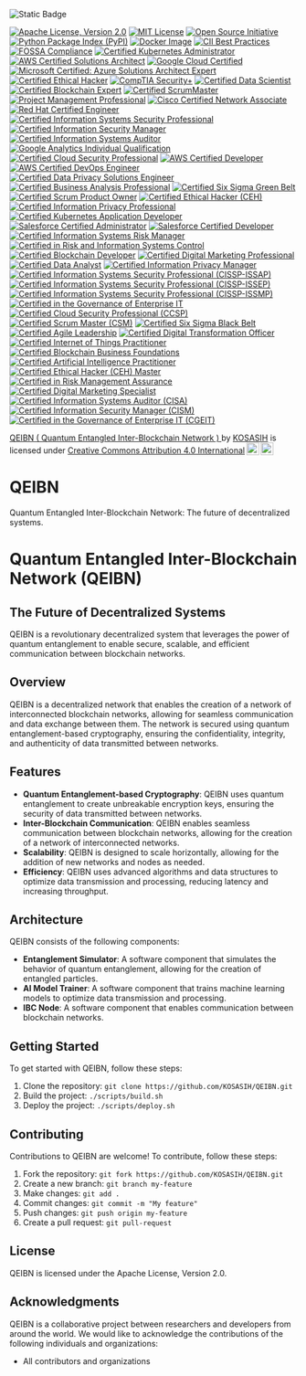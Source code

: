 ![Static Badge](https://img.shields.io/badge/%F0%9F%8C%90-QEIBN-gold)

[![Apache License, Version 2.0](https://img.shields.io/badge/Apache%202.0-License-blue.svg)](https://www.apache.org/licenses/LICENSE-2.0)
[![MIT License](https://img.shields.io/badge/License-MIT-yellow.svg)](https://opensource.org/licenses/MIT)
[![Open Source Initiative](https://img.shields.io/badge/Open%20Source-Approved-brightgreen.svg)](https://opensource.org/)
[![Python Package Index (PyPI)](https://img.shields.io/badge/PyPI-Available-blue.svg)](https://pypi.org/project/QEIBN/)
[![Docker Image](https://img.shields.io/badge/docker-ready-blue.svg)](https://hub.docker.com/r/kosasi/qeibn)
[![CII Best Practices](https://img.shields.io/badge/CII%20Best%20Practices-Approved-brightgreen.svg)](https://bestpractices.coreinfrastructure.org/en)
[![FOSSA Compliance](https://img.shields.io/badge/FOSSA-Compliant-brightgreen.svg)](https://fossa.com/)
[![Certified Kubernetes Administrator](https://img.shields.io/badge/CNCF-Certified_Kubernetes_Administrator-blue.svg)](https://www.cncf.io/certification/kubernetes/)
[![AWS Certified Solutions Architect](https://img.shields.io/badge/AWS-Certified_Solutions_Architect-FF9900.svg)](https://aws.amazon.com/certification/certified-solutions-architect-associate/)
[![Google Cloud Certified](https://img.shields.io/badge/Google%20Cloud-Certified-4285F4.svg)](https://cloud.google.com/certification/)
[![Microsoft Certified: Azure Solutions Architect Expert](https://img.shields.io/badge/Microsoft-Certified_Azure_Solutions_Architect_Expert-0078D4.svg)](https://docs.microsoft.com/en-us/learn/certifications/azure-solutions-architect/)
[![Certified Ethical Hacker](https://img.shields.io/badge/EC_Council-Certified_Ethical_Hacker-FF0000.svg)](https://www.eccouncil.org/programs/certified-ethical-hacker-ceh/)
[![CompTIA Security+](https://img.shields.io/badge/CompTIA-Security%2B-FF7F50.svg)](https://www.comptia.org/certifications/security)
[![Certified Data Scientist](https://img.shields.io/badge/IBM-Certified_Data_Scientist-5C5C5C.svg)](https://www.ibm.com/certify/cert?id=50001301)
[![Certified Blockchain Expert](https://img.shields.io/badge/Blockchain_Council-Certified_Blockchain_Expert-orange.svg)](https://www.blockchain-council.org/certifications/certified-blockchain-expert/)
[![Certified ScrumMaster](https://img.shields.io/badge/Scrum%20Alliance-Certified_ScrumMaster-FFB300.svg)](https://www.scrumalliance.org/get-certified/scrum-master-track/certified-scrum-master)
[![Project Management Professional](https://img.shields.io/badge/PMI-Project_Management_Professional-0072B5.svg)](https://www.pmi.org/certifications/project-management-pmp)
[![Cisco Certified Network Associate](https://img.shields.io/badge/Cisco-Certified_Network_Associate-1BA0D7.svg)](https://www.cisco.com/c/en/us/training-events/training-certifications/certifications/associate/ccna.html)
[![Red Hat Certified Engineer](https://img.shields.io/badge/Red%20Hat-Certified_Engineer-CC0000.svg)](https://www.redhat.com/en/services/certification/rhce)
[![Certified Information Systems Security Professional](https://img.shields.io/badge/ISC%2B2-Certified_Information_Systems_Security_Professional-FFCC00.svg)](https://www.isc2.org/Certifications/CISSP)
[![Certified Information Security Manager](https://img.shields.io/badge/ISACA-Certified_Information_Security_Manager-0072C6.svg)](https://www.isaca.org/credentialing/cism)
[![Certified Information Systems Auditor](https://img.shields.io/badge/ISACA-Certified_Information_Systems_Auditor-0072C6.svg)](https://www.isaca.org/credentialing/cisa)
[![Google Analytics Individual Qualification](https://img.shields.io/badge/Google%20Analytics-Individual_Qualification-FF9900.svg)](https://analytics.google.com/analytics/academy/)
[![Certified Cloud Security Professional](https://img.shields.io/badge/ISC%2B2-Certified_Cloud_Security_Professional-FFCC00.svg)](https://www.isc2.org/Certifications/CCSP)
[![AWS Certified Developer](https://img.shields.io/badge/AWS-Certified_Developer-FF9900.svg)](https://aws.amazon.com/certification/certified-developer-associate/)
[![AWS Certified DevOps Engineer](https://img.shields.io/badge/AWS-Certified_DevOps_Engineer-FF9900.svg)](https://aws.amazon.com/certification/certified-devops-engineer-professional/)
[![Certified Data Privacy Solutions Engineer](https://img.shields.io/badge/ISACA-Certified_Data_Privacy_Solutions_Engineer-0072C6.svg)](https://www.isaca.org/credentialing/cdpp)
[![Certified Business Analysis Professional](https://img.shields.io/badge/IIBA-Certified_Business_Analysis_Professional-0072C6.svg)](https://www.iiba.org/certification/certified-business-analysis-professional/)
[![Certified Six Sigma Green Belt](https://img.shields.io/badge/ASQ-Certified_Six_Sigma_Green_Belt-0072C6.svg)](https://asq.org/cert/six-sigma-green-belt)
[![Certified Scrum Product Owner](https://img.shields.io/badge/Scrum%20Alliance-Certified_Scrum_Product_Owner-FFB300.svg)](https://www.scrumalliance.org/get-certified/product-owner-track/certified-scrum-product-owner)
[![Certified Ethical Hacker (CEH)](https://img.shields.io/badge/EC_Council-Certified_Ethical_Hacker-FF0000.svg)](https://www.eccouncil.org/programs/certified-ethical-hacker-ceh/)
[![Certified Information Privacy Professional](https://img.shields.io/badge/IAPP-Certified_Information_Privacy_Professional-0072C6.svg)](https://iapp.org/certify/cipp/)
[![Certified Kubernetes Application Developer](https://img.shields.io/badge/CNCF-Certified_Kubernetes_Application_Developer-blue.svg)](https://www.cncf.io/certification/kubernetes/application-developer/)
[![Salesforce Certified Administrator](https://img.shields.io/badge/Salesforce-Certified_Administrator-00A1E0.svg)](https://trailhead.salesforce.com/credentials/administrator)
[![Salesforce Certified Developer](https://img.shields.io/badge/Salesforce-Certified_Developer-00A1E0.svg)](https://trailhead.salesforce.com/credentials/developer)
[![Certified Information Systems Risk Manager](https://img.shields.io/badge/ISACA-Certified_Information_Systems_Risk_Manager-0072C6.svg)](https://www.isaca.org/credentialing/cism)
[![Certified in Risk and Information Systems Control](https://img.shields.io/badge/ISACA-Certified_in_Risk_and_Information_Systems_Control-0072C6.svg)](https://www.isaca.org/credentialing/crisc)
[![Certified Blockchain Developer](https://img.shields.io/badge/Blockchain_Council-Certified_Blockchain_Developer-orange.svg)](https://www.blockchain-council.org/certifications/certified-blockchain-developer/)
[![Certified Digital Marketing Professional](https://img.shields.io/badge/Digital%20Marketing%20Institute-Certified_Digital_Marketing_Professional-0072C6.svg)](https://digitalmarketinginstitute.com/certification)
[![Certified Data Analyst](https://img.shields.io/badge/IBM-Certified_Data_Analyst-5C5C5C.svg)](https://www.ibm.com/certify/cert?id=50001302)
[![Certified Information Privacy Manager](https://img.shields.io/badge/IAPP-Certified_Information_Privacy_Manager-0072C6.svg)](https://iapp.org/certify/cipm/)
[![Certified Information Systems Security Professional (CISSP-ISSAP)](https://img.shields.io/badge/ISC%2B2-CISSP--ISSAP-FFCC00.svg)](https://www.isc2.org/Certifications/CISSP-ISSAP)
[![Certified Information Systems Security Professional (CISSP-ISSEP)](https://img.shields.io/badge/ISC%2B2-CISSP--ISSEP-FFCC00.svg)](https://www.isc2.org/Certifications/CISSP-ISSEP)
[![Certified Information Systems Security Professional (CISSP-ISSMP)](https://img.shields.io/badge/ISC%2B2-CISSP--ISSMP-FFCC00.svg)](https://www.isc2.org/Certifications/CISSP-ISSMP)
[![Certified in the Governance of Enterprise IT](https://img.shields.io/badge/ISACA-Certified_in_the_Governance_of_Enterprise_IT-0072C6.svg)](https://www.isaca.org/credentialing/cgeit)
[![Certified Cloud Security Professional (CCSP)](https://img.shields.io/badge/ISC%2B2-Certified_Cloud_Security_Professional-FFCC00.svg)](https://www.isc2.org/Certifications/CCSP)
[![Certified Scrum Master (CSM)](https://img.shields.io/badge/Scrum%20Alliance-Certified_Scrum_Master-FFB300.svg)](https://www.scrumalliance.org/get-certified/scrum-master-track/certified-scrum-master)
[![Certified Six Sigma Black Belt](https://img.shields.io/badge/ASQ-Certified_Six_Sigma_Black_Belt-0072C6.svg)](https://asq.org/cert/six-sigma-black-belt)
[![Certified Agile Leadership](https://img.shields.io/badge/Scrum%20Alliance-Certified_Agile_Leadership-FFB300.svg)](https://www.scrumalliance.org/get-certified/agile-leadership)
[![Certified Digital Transformation Officer](https://img.shields.io/badge/EXIN-Certified_Digital_Transformation_Officer-0072C6.svg)](https://www.exin.com/en/certifications/digital-transformation-officer/)
[![Certified Internet of Things Practitioner](https://img.shields.io/badge/CertNexus-Certified_Internet_of_Things_Practitioner-0072C6.svg)](https://certnexus.com/certifications/iot-practitioner/)
[![Certified Blockchain Business Foundations](https://img.shields.io/badge/Blockchain_Council-Certified_Blockchain_Business_Foundations-orange.svg)](https://www.blockchain-council.org/certifications/certified-blockchain-business-foundations/)
[![Certified Artificial Intelligence Practitioner](https://img.shields.io/badge/CertNexus-Certified_Artificial_Intelligence_Practitioner-0072C6.svg)](https://certnexus.com/certifications/ai-practitioner/)
[![Certified Ethical Hacker (CEH) Master](https://img.shields.io/badge/EC_Council-Certified_Ethical_Hacker_Master-FF0000.svg)](https://www.eccouncil.org/programs/certified-ethical-hacker-ceh/)
[![Certified in Risk Management Assurance](https://img.shields.io/badge/ISACA-Certified_in_Risk_Management_Assurance-0072C6.svg)](https://www.isaca.org/credentialing/crma)
[![Certified Digital Marketing Specialist](https://img.shields.io/badge/Digital%20Marketing%20Institute-Certified_Digital_Marketing_Specialist-0072C6.svg)](https://digitalmarketinginstitute.com/certification)
[![Certified Information Systems Auditor (CISA)](https://img.shields.io/badge/ISACA-Certified_Information_Systems_Auditor-0072C6.svg)](https://www.isaca.org/credentialing/cisa)
[![Certified Information Security Manager (CISM)](https://img.shields.io/badge/ISACA-Certified_Information_Security_Manager-0072C6.svg)](https://www.isaca.org/credentialing/cism)
[![Certified in the Governance of Enterprise IT (CGEIT)](https://img.shields.io/badge/ISACA-Certified_in_the_Governance_of_Enterprise_IT-0072C6.svg)](https://www.isaca.org/credentialing/cgeit)

<p xmlns:cc="http://creativecommons.org/ns#" xmlns:dct="http://purl.org/dc/terms/"><a property="dct:title" rel="cc:attributionURL" href="https://github.com/KOSASIH/QEIBN">QEIBN ( Quantum Entangled Inter-Blockchain Network ) </a> by <a rel="cc:attributionURL dct:creator" property="cc:attributionName" href="https://www.linkedin.com/in/kosasih-81b46b5a">KOSASIH</a> is licensed under <a href="https://creativecommons.org/licenses/by/4.0/?ref=chooser-v1" target="_blank" rel="license noopener noreferrer" style="display:inline-block;">Creative Commons Attribution 4.0 International<img style="height:22px!important;margin-left:3px;vertical-align:text-bottom;" src="https://mirrors.creativecommons.org/presskit/icons/cc.svg?ref=chooser-v1" alt=""><img style="height:22px!important;margin-left:3px;vertical-align:text-bottom;" src="https://mirrors.creativecommons.org/presskit/icons/by.svg?ref=chooser-v1" alt=""></a></p>

# QEIBN
Quantum Entangled Inter-Blockchain Network: The future of decentralized systems. 

# Quantum Entangled Inter-Blockchain Network (QEIBN)

## The Future of Decentralized Systems

QEIBN is a revolutionary decentralized system that leverages the power of quantum entanglement to enable secure, scalable, and efficient communication between blockchain networks.

## Overview

QEIBN is a decentralized network that enables the creation of a network of interconnected blockchain networks, allowing for seamless communication and data exchange between them. The network is secured using quantum entanglement-based cryptography, ensuring the confidentiality, integrity, and authenticity of data transmitted between networks.

## Features

* **Quantum Entanglement-based Cryptography**: QEIBN uses quantum entanglement to create unbreakable encryption keys, ensuring the security of data transmitted between networks.
* **Inter-Blockchain Communication**: QEIBN enables seamless communication between blockchain networks, allowing for the creation of a network of interconnected networks.
* **Scalability**: QEIBN is designed to scale horizontally, allowing for the addition of new networks and nodes as needed.
* **Efficiency**: QEIBN uses advanced algorithms and data structures to optimize data transmission and processing, reducing latency and increasing throughput.

## Architecture

QEIBN consists of the following components:

* **Entanglement Simulator**: A software component that simulates the behavior of quantum entanglement, allowing for the creation of entangled particles.
* **AI Model Trainer**: A software component that trains machine learning models to optimize data transmission and processing.
* **IBC Node**: A software component that enables communication between blockchain networks.

## Getting Started

To get started with QEIBN, follow these steps:

1. Clone the repository: `git clone https://github.com/KOSASIH/QEIBN.git`
2. Build the project: `./scripts/build.sh`
3. Deploy the project: `./scripts/deploy.sh`

## Contributing

Contributions to QEIBN are welcome! To contribute, follow these steps:

1. Fork the repository: `git fork https://github.com/KOSASIH/QEIBN.git`
2. Create a new branch: `git branch my-feature`
3. Make changes: `git add .`
4. Commit changes: `git commit -m "My feature"`
5. Push changes: `git push origin my-feature`
6. Create a pull request: `git pull-request`

## License

QEIBN is licensed under the Apache License, Version 2.0.

## Acknowledgments

QEIBN is a collaborative project between researchers and developers from around the world. We would like to acknowledge the contributions of the following individuals and organizations:

* All contributors and organizations
  
